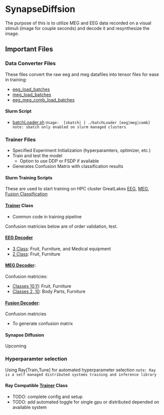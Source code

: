# SynapseDiffsion

The purpose of this is to utilize MEG and EEG data recorded on a visual stimuli (image for couple seconds) and decode it and resynthesize the image.

## Important Files

### Data Converter Files

These files convert the raw eeg and meg datafiles into tensor files for ease in training: 
- [eeg_load_batches](eeg_load_batches.py)
- [meg_load_batches](meg_load_batches.py)
- [eeg_meg_comb_load_batches](eeg_meg_comb_load_batches.py)

#### Slurm Script
- [batchLoader.sh](batchLoader.sh)
`Usage:  [sbatch| ] ./batchLoader [eeg|meg|comb]  note: sbatch only enabled on slurm managed clusters`

### Trainer Files
- Specified Experiment Initialization (hyperparamters, optimizer, etc.)
- Train and test the model 
    - Option to use DDP or FSDP if available
- Generates Confusion Matrix with classification results

#### Slurm Training Scripts
These are used to start training on HPC cluster GreatLakes
[EEG](train_eeg.sh),
[MEG](train_meg.sh),
[Fusion Classification](train_fusion_classification.sh)

#### [Trainer](training.py) Class
- Common code in training pipeline

Confusion matricies below are of order validation, test.

#### [EEG Decoder](./eeg_trainer.py)

- [3 Class](EEG_Test_and_Val_CM's_c10,11,16.png): Fruit, Furniture, and Medical equipment
- [2 Class](EEG_Test_and_Val_CM's_c10,11.png): Fruit, Furniture

#### [MEG Decoder](./meg_trainer.py):
Confusion matricies:
- [Classes 10,11](MEG_Test_and_Val_CM's_c10,11.png): Fruit, Furniture
- [Classes 2, 10](MEG_Test_and_Val_CM's_c2,10.png): Body Parts, Furniture

#### [Fusion Decoder](./gen_trainer.py):
Confusion matricies
- To generate confusion matrix

#### Synapse Diffusion
Upcoming

### Hyperparamter selection
Using Ray[Train,Tune] for automated hyperparameter selection 
`note: Ray is a self managed distributed systems training and inference library`

#### Ray Compatible [Trainer](training_ray.py) Class
- TODO: complete config and setup
- TODO: add automated toggle for single gpu or distributed depended on available system
